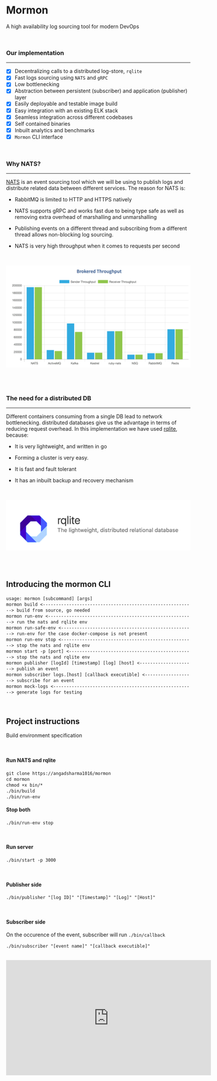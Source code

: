 # Mormon
A high availability log sourcing tool for modern DevOps

<br />

### Our implementation
---

- [X] Decentralizing calls to a distributed log-store, `rqlite`
- [X] Fast logs sourcing using `NATS` and `gRPC`
- [X] Low bottlenecking
- [X] Abstraction between persistent (subscriber) and application (publisher) layer
- [X] Easily deployable and testable image build
- [X] Easy integration with an existing ELK stack
- [X] Seamless integration across different codebases
- [X] Self contained binaries
- [X] Inbuilt analytics and benchmarks
- [X] `Mormon` CLI interface

<br />

### Why NATS?
---
[NATS](https://github.com/nats-io/go-nats.git) is an event sourcing tool which we will be using to publish logs and distribute related data between different services. The reason for NATS is:

* RabbitMQ is limited to HTTP and HTTPS natively

* NATS supports gRPC and works fast due to being type safe as well as removing extra overhead of marshalling and unmarshalling

* Publishing events on a different thread and subscribing from a different thread allows non-blocking log sourcing.

* NATS is very high throughput when it comes to requests per second

<br />

![NATS](./images/nats.png)

<br />
<br />

### The need for a distributed DB
---
Different containers consuming from a single DB lead to network bottlenecking. distributed databases give us the advantage in terms of reducing request overhead. In this implementation we have used [rqlite](https://github.com/rqlite/rqlite.git), because:

* It is very lightweight, and written in go

* Forming a cluster is very easy.    

* It is fast and fault tolerant

* It has an inbuilt backup and recovery mechanism


<br />

![rqlite](./images/rqlite.png)


<br />
<br />


## Introducing the mormon CLI

```
usage: mormon [subcommand] [args]
mormon build <----------------------------------------------------------> build from source, go needed
mormon run-env <--------------------------------------------------------> run the nats and rqlite env
mormon run-safe-env <---------------------------------------------------> run-env for the case docker-compose is not present
mormon run-env stop <---------------------------------------------------> stop the nats and rqlite env
mormon start -p [port] <------------------------------------------------> stop the nats and rqlite env
mormon publisher [logId] [timestamp] [log] [host] <---------------------> publish an event
mormon subscriber logs.[host] [callback executible] <-------------------> subscribe for an event
mormon mock-logs <------------------------------------------------------> generate logs for testing
```

<br />


## Project instructions
Build environment specification

<br/>

#### Run NATS and rqlite

```
git clone https://angadsharma1016/mormon
cd mormon
chmod +x bin/*
./bin/build
./bin/run-env
```

#### Stop both 

```
./bin/run-env stop
```

<br/>

#### Run server

```
./bin/start -p 3000
```

<br/>


#### Publisher side

```
./bin/publisher "[log ID]" "[Timestamp]" "[Log]" "[Host]"
```

<br/>

#### Subscriber side
On the occurence of the event, subscriber will run `./bin/callback`

```
./bin/subscriber "[event name]" "[callback executible]"
```

<br/>

<iframe width="560" height="315" src="https://www.youtube.com/embed/u2-FNYZKUsE" frameborder="0" allow="accelerometer; autoplay; encrypted-media; gyroscope; picture-in-picture" allowfullscreen></iframe>


